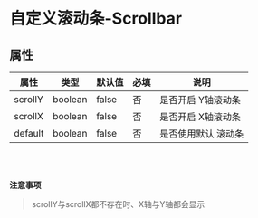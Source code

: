 # 自定义滚动条-Scrollbar


## 属性 
属性   | 类型   | 默认值 | 必填| 说明
---    | ---   | ---    | --- | ---
scrollY   | boolean | false | 否  | 是否开启 Y轴滚动条
scrollX   | boolean | false | 否  | 是否开启 X轴滚动条
default   | boolean | false | 否  | 是否使用默认 滚动条

<br>
<br>

**注意事项**
> scrollY与scrollX都不存在时、X轴与Y轴都会显示
